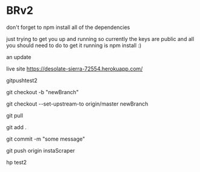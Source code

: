 # BRv2

don't forget to npm install all of the dependencies

just trying to get you up and running so currently the keys are public and all you should need to do to get it running is npm install :)


an update

live site https://desolate-sierra-72554.herokuapp.com/

gitpushtest2

git checkout -b "newBranch"

git checkout --set-upstream-to origin/master newBranch 

git pull


git add .

git commit -m "some message"

git push origin instaScraper

hp test2


